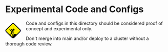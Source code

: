 # Experimental Code and Configs

<img align="left" src="img/under-construction.gif" alt="Under construction animated GIF" style="padding: .5rem 1rem 0 0">

Code and configs in this directory should be considered proof of concept and experimental only.

Don't merge into main and/or deploy to a cluster without a thorough code review.
